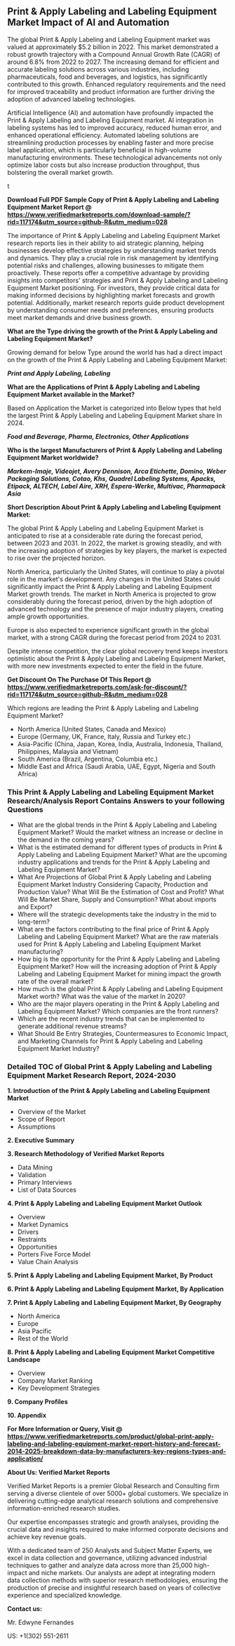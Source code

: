 <h2>Print & Apply Labeling and Labeling Equipment Market Impact of AI and Automation</h2><p>The global Print & Apply Labeling and Labeling Equipment market was valued at approximately $5.2 billion in 2022. This market demonstrated a robust growth trajectory with a Compound Annual Growth Rate (CAGR) of around 6.8% from 2022 to 2027. The increasing demand for efficient and accurate labeling solutions across various industries, including pharmaceuticals, food and beverages, and logistics, has significantly contributed to this growth. Enhanced regulatory requirements and the need for improved traceability and product information are further driving the adoption of advanced labeling technologies.</p><p>Artificial Intelligence (AI) and automation have profoundly impacted the Print & Apply Labeling and Labeling Equipment market. AI integration in labeling systems has led to improved accuracy, reduced human error, and enhanced operational efficiency. Automated labeling solutions are streamlining production processes by enabling faster and more precise label application, which is particularly beneficial in high-volume manufacturing environments. These technological advancements not only optimize labor costs but also increase production throughput, thus bolstering the overall market growth.</p>t</p><p id="" class=""><strong>Download Full PDF Sample Copy of Print & Apply Labeling and Labeling Equipment Market Report @ <a href="https://www.verifiedmarketreports.com/download-sample/?rid=117174&utm_source=github-R&utm_medium=028" target="_blank">https://www.verifiedmarketreports.com/download-sample/?rid=117174&utm_source=github-R&utm_medium=028</a></strong></p><p>The importance of&nbsp;Print & Apply Labeling and Labeling Equipment Market research reports lies in their ability to aid strategic planning, helping businesses develop effective strategies by understanding market trends and dynamics. They play a crucial role in risk management by identifying potential risks and challenges, allowing businesses to mitigate them proactively. These reports offer a competitive advantage by providing insights into competitors' strategies and Print & Apply Labeling and Labeling Equipment Market positioning. For investors, they provide critical data for making informed decisions by highlighting market forecasts and growth potential. Additionally, market research reports guide product development by understanding consumer needs and preferences, ensuring products meet market demands and drive business growth.</p><p><strong>What are the&nbsp;Type driving the growth of the Print & Apply Labeling and Labeling Equipment Market?</strong></p><p id="" class="">Growing demand for below Type around the world has had a direct impact on the growth of the Print & Apply Labeling and Labeling Equipment Market:</p><em><strong>Print and Apply Labeling, Labeling</strong></em></p><strong>What are the&nbsp;Applications&nbsp;of Print & Apply Labeling and Labeling Equipment Market available in the Market?</strong></p><p id="" class="">Based on Application the Market is categorized into Below types that held the largest Print & Apply Labeling and Labeling Equipment Market share In 2024.</p><em><strong>Food and Beverage, Pharma, Electronics, Other Applications</strong></em></p><strong>Who is the largest Manufacturers of Print & Apply Labeling and Labeling Equipment Market worldwide?</strong></p><p><em><strong>Markem-Imaje, Videojet, Avery Dennison, Arca Etichette, Domino, Weber Packaging Solutions, Cotao, Khs, Quadrel Labeling Systems, Apacks, Etipack, ALTECH, Label Aire, XRH, Espera-Werke, Multivac, Pharmapack Asia</strong></em></p><p id="" class=""><strong>Short Description About Print & Apply Labeling and Labeling Equipment Market:</strong></p><p>The global Print & Apply Labeling and Labeling Equipment Market is anticipated to rise at a considerable rate during the forecast period, between 2023 and 2031. In 2022, the market is growing steadily, and with the increasing adoption of strategies by key players, the market is expected to rise over the projected horizon.</p><p>North America, particularly the United States, will continue to play a pivotal role in the market's development. Any changes in the United States could significantly impact the Print & Apply Labeling and Labeling Equipment Market growth trends. The market in North America is projected to grow considerably during the forecast period, driven by the high adoption of advanced technology and the presence of major industry players, creating ample growth opportunities.</p><p>Europe is also expected to experience significant growth in the global market, with a strong CAGR during the forecast period from 2024 to 2031.</p><p>Despite intense competition, the clear global recovery trend keeps investors optimistic about the Print & Apply Labeling and Labeling Equipment Market, with more new investments expected to enter the field in the future.</p><p id="" class=""><strong>Get Discount On The Purchase Of This Report @ <a href="https://www.verifiedmarketreports.com/ask-for-discount/?rid=117174&utm_source=github-R&utm_medium=028" target="_blank">https://www.verifiedmarketreports.com/ask-for-discount/?rid=117174&utm_source=github-R&utm_medium=028</a></strong></p>Which regions are leading the Print & Apply Labeling and Labeling Equipment Market?</p><ul><li>North America (United States, Canada and Mexico)</li><li>Europe (Germany, UK, France, Italy, Russia and Turkey etc.)</li><li>Asia-Pacific (China, Japan, Korea, India, Australia, Indonesia, Thailand, Philippines, Malaysia and Vietnam)</li><li>South America (Brazil, Argentina, Columbia etc.)</li><li>Middle East and Africa (Saudi Arabia, UAE, Egypt, Nigeria and South Africa)</li></ul><h3 id="" class="">This Print & Apply Labeling and Labeling Equipment Market Research/Analysis Report Contains Answers to your following Questions</h3><ul><li>What are the global trends in the Print & Apply Labeling and Labeling Equipment Market? Would the market witness an increase or decline in the demand in the coming years?</li><li>What is the estimated demand for different types of products in Print & Apply Labeling and Labeling Equipment Market? What are the upcoming industry applications and trends for the Print & Apply Labeling and Labeling Equipment Market?</li><li>What Are Projections of Global Print & Apply Labeling and Labeling Equipment Market Industry Considering Capacity, Production and Production Value? What Will Be the Estimation of Cost and Profit? What Will Be Market Share, Supply and Consumption? What about imports and Export?</li><li>Where will the strategic developments take the industry in the mid to long-term?</li><li>What are the factors contributing to the final price of Print & Apply Labeling and Labeling Equipment Market? What are the raw materials used for Print & Apply Labeling and Labeling Equipment Market manufacturing?</li><li>How big is the opportunity for the Print & Apply Labeling and Labeling Equipment Market? How will the increasing adoption of Print & Apply Labeling and Labeling Equipment Market for mining impact the growth rate of the overall market?</li><li>How much is the global Print & Apply Labeling and Labeling Equipment Market worth? What was the value of the market In 2020?</li><li>Who are the major players operating in the Print & Apply Labeling and Labeling Equipment Market? Which companies are the front runners?</li><li>Which are the recent industry trends that can be implemented to generate additional revenue streams?</li><li>What Should Be Entry Strategies, Countermeasures to Economic Impact, and Marketing Channels for Print & Apply Labeling and Labeling Equipment Market Industry?</li></ul><h3 id="" class="">Detailed TOC of Global Print & Apply Labeling and Labeling Equipment Market Research Report, 2024-2030</h3><p id="" class=""><strong>1. Introduction of the Print & Apply Labeling and Labeling Equipment Market</strong></p><ul><li>Overview of the Market</li><li>Scope of Report</li><li>Assumptions</li></ul><p id="" class=""><strong>2. Executive Summary</strong></p><p id="" class=""><strong>3. Research Methodology of Verified Market Reports</strong></p><ul><li>Data Mining</li><li>Validation</li><li>Primary Interviews</li><li>List of Data Sources</li></ul><p id="" class=""><strong>4. Print & Apply Labeling and Labeling Equipment Market Outlook</strong></p><ul><li>Overview</li><li>Market Dynamics</li><li>Drivers</li><li>Restraints</li><li>Opportunities</li><li>Porters Five Force Model</li><li>Value Chain Analysis</li></ul><p id="" class=""><strong>5. Print & Apply Labeling and Labeling Equipment Market, By Product</strong></p><p id="" class=""><strong>6. Print & Apply Labeling and Labeling Equipment Market, By Application</strong></p><p id="" class=""><strong>7. Print & Apply Labeling and Labeling Equipment Market, By Geography</strong></p><ul><li>North America</li><li>Europe</li><li>Asia Pacific</li><li>Rest of the World</li></ul><p id="" class=""><strong>8. Print & Apply Labeling and Labeling Equipment Market Competitive Landscape</strong></p><ul><li>Overview</li><li>Company Market Ranking</li><li>Key Development Strategies</li></ul><p id="" class=""><strong>9. Company Profiles</strong></p><p id="" class=""><strong>10. Appendix</strong></p><p id="" class=""><strong>For More Information or Query, Visit @ <a href="https://www.verifiedmarketreports.com/product/global-print-apply-labeling-and-labeling-equipment-market-report-history-and-forecast-2014-2025-breakdown-data-by-manufacturers-key-regions-types-and-application/" target="_blank">https://www.verifiedmarketreports.com/product/global-print-apply-labeling-and-labeling-equipment-market-report-history-and-forecast-2014-2025-breakdown-data-by-manufacturers-key-regions-types-and-application/</a></strong></p><p id="" class=""><strong>About Us: Verified Market Reports</strong></p><p id="" class="">Verified Market Reports is a premier Global Research and Consulting firm serving a diverse clientele of over 5000+ global customers. We specialize in delivering cutting-edge analytical research solutions and comprehensive information-enriched research studies.</p><p id="" class="">Our expertise encompasses strategic and growth analyses, providing the crucial data and insights required to make informed corporate decisions and achieve key revenue goals.</p><p id="" class="">With a dedicated team of 250 Analysts and Subject Matter Experts, we excel in data collection and governance, utilizing advanced industrial techniques to gather and analyze data across more than 25,000 high-impact and niche markets. Our analysts are adept at integrating modern data collection methods with superior research methodologies, ensuring the production of precise and insightful research based on years of collective experience and specialized knowledge.</p><p id="" class=""><strong>Contact us:</strong></p><p id="" class="">Mr. Edwyne Fernandes</p><p id="" class="">US: +1(302) 551-2611</p>